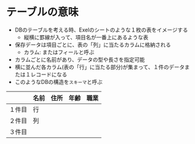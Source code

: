 # テーブルの意味

* DBのテーブルを考える時、Exelのシートのような１枚の表をイメージする
    * 縦横に罫線が入って、項目名が一番上にあるような表
* 保存データは項目ごとに、表の「列」に当たるカラムに格納される
    * カラム: またはフィールと呼ぶ
* カラムごとに名前があり、データの型や長さを指定可能
* 横に並んだ各カラム(表の「行」に当たる部分)が集まって、１件のデータまたは１レコードになる
* このようなDBの構造を`スキーマ`と呼ぶ

| | 名前 | 住所 | 年齢 | 職業 |
|:----|:----|:----|:----|:----|
| １件目 | 行 |  |  |  |
| ２件目 | 列 |  |  |  |
| ３件目 |  |  |  |  |
